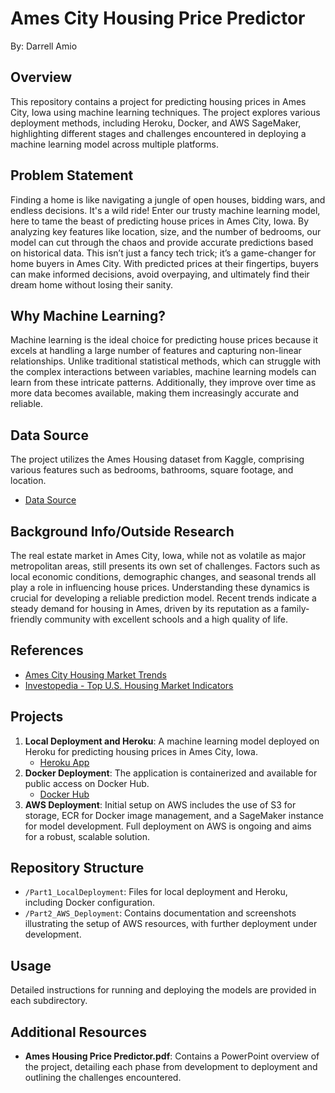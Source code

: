 # Ames City Housing Price Predictor
By: Darrell Amio

## Overview
This repository contains a project for predicting housing prices in Ames City, Iowa using machine learning techniques. The project explores various deployment methods, including Heroku, Docker, and AWS SageMaker, highlighting different stages and challenges encountered in deploying a machine learning model across multiple platforms.

## Problem Statement
Finding a home is like navigating a jungle of open houses, bidding wars, and endless decisions. It's a wild ride! Enter our trusty machine learning model, here to tame the beast of predicting house prices in Ames City, Iowa. By analyzing key features like location, size, and the number of bedrooms, our model can cut through the chaos and provide accurate predictions based on historical data. This isn’t just a fancy tech trick; it’s a game-changer for home buyers in Ames City. With predicted prices at their fingertips, buyers can make informed decisions, avoid overpaying, and ultimately find their dream home without losing their sanity.

## Why Machine Learning?
Machine learning is the ideal choice for predicting house prices because it excels at handling a large number of features and capturing non-linear relationships. Unlike traditional statistical methods, which can struggle with the complex interactions between variables, machine learning models can learn from these intricate patterns. Additionally, they improve over time as more data becomes available, making them increasingly accurate and reliable.

## Data Source
The project utilizes the Ames Housing dataset from Kaggle, comprising various features such as bedrooms, bathrooms, square footage, and location.
- [Data Source](https://www.kaggle.com/datasets/lespin/house-prices-dataset/data)

## Background Info/Outside Research
The real estate market in Ames City, Iowa, while not as volatile as major metropolitan areas, still presents its own set of challenges. Factors such as local economic conditions, demographic changes, and seasonal trends all play a role in influencing house prices. Understanding these dynamics is crucial for developing a reliable prediction model. Recent trends indicate a steady demand for housing in Ames, driven by its reputation as a family-friendly community with excellent schools and a high quality of life.

## References
- [Ames City Housing Market Trends](https://example.com/ames-city-housing-market)
- [Investopedia - Top U.S. Housing Market Indicators](https://www.investopedia.com/articles/personal-finance/033015/top-us-housing-market-indicators.asp)

## Projects
1. **Local Deployment and Heroku**: A machine learning model deployed on Heroku for predicting housing prices in Ames City, Iowa.
   - [Heroku App](https://your-heroku-app-link)
2. **Docker Deployment**: The application is containerized and available for public access on Docker Hub.
   - [Docker Hub](https://hub.docker.com/r/your-docker-hub-repo)
3. **AWS Deployment**: Initial setup on AWS includes the use of S3 for storage, ECR for Docker image management, and a SageMaker instance for model development. Full deployment on AWS is ongoing and aims for a robust, scalable solution.

## Repository Structure
- `/Part1_LocalDeployment`: Files for local deployment and Heroku, including Docker configuration.
- `/Part2_AWS_Deployment`: Contains documentation and screenshots illustrating the setup of AWS resources, with further deployment under development.

## Usage
Detailed instructions for running and deploying the models are provided in each subdirectory.

## Additional Resources
- **Ames Housing Price Predictor.pdf**: Contains a PowerPoint overview of the project, detailing each phase from development to deployment and outlining the challenges encountered.
